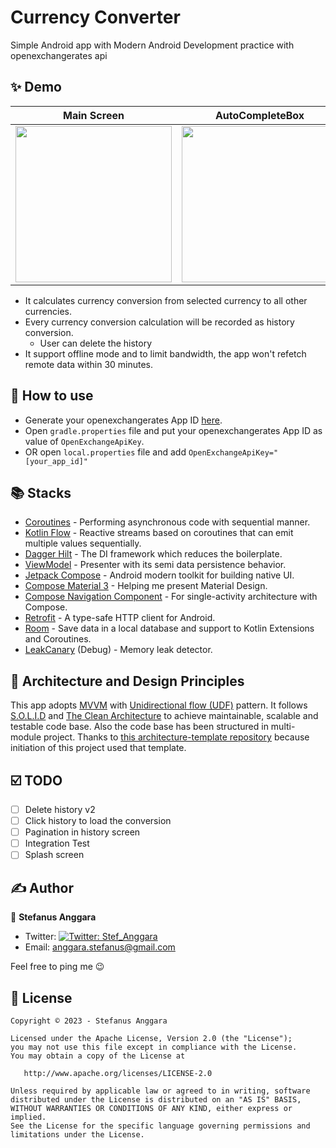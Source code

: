 # Currency Converter

Simple Android app with Modern Android Development practice with openexchangerates api

## ✨ Demo

Main Screen | AutoCompleteBox | History Screen
--- | --- | ---
<img src="https://github.com/stef-ang/CurrencyConverter/assets/6779288/ff7ff113-f173-47bf-960f-071588623846" width="250" /> | <img src="https://github.com/stef-ang/CurrencyConverter/assets/6779288/28a23f88-7371-470a-8207-4dc98ebb86fe" width="250" /> | <img src="https://github.com/stef-ang/CurrencyConverter/assets/6779288/11b2e1f5-0c41-4ad3-99ab-fcfa7773c857" width="250" />

- It calculates currency conversion from selected currency to all other currencies.
- Every currency conversion calculation will be recorded as history conversion.
  - User can delete the history
- It support offline mode and to limit bandwidth, the app won't refetch remote data within 30 minutes.

## 🦾 How to use

- Generate your openexchangerates App ID [here](https://openexchangerates.org/account/app-ids).
- Open `gradle.properties` file and put your openexchangerates App ID as value of `OpenExchangeApiKey`.
- OR open `local.properties` file and add `OpenExchangeApiKey="[your_app_id]"`

## 📚 Stacks

- [Coroutines](https://developer.android.com/kotlin/coroutines) - Performing asynchronous code with sequential manner.
- [Kotlin Flow](https://developer.android.com/kotlin/flow) - Reactive streams based on coroutines that can emit multiple values sequentially.
- [Dagger Hilt](https://developer.android.com/training/dependency-injection/hilt-android) - The DI framework which reduces the boilerplate.
- [ViewModel](https://developer.android.com/topic/libraries/architecture/viewmodel) - Presenter with its semi data persistence behavior.
- [Jetpack Compose](https://developer.android.com/jetpack/compose) - Android modern toolkit for building native UI.
- [Compose Material 3](https://developer.android.com/jetpack/compose/designsystems/material3) - Helping me present Material Design.
- [Compose Navigation Component](https://developer.android.com/jetpack/compose/navigation) - For single-activity architecture with Compose.
- [Retrofit](https://square.github.io/retrofit/) - A type-safe HTTP client for Android.
- [Room](https://developer.android.com/training/data-storage/room) - Save data in a local database and support to Kotlin Extensions and Coroutines.
- [LeakCanary](https://square.github.io/leakcanary) (Debug) - Memory leak detector.

## 📐 Architecture and Design Principles

This app adopts [MVVM](https://en.wikipedia.org/wiki/Model%E2%80%93view%E2%80%93viewmodel) with [Unidirectional flow (UDF)](https://en.wikipedia.org/wiki/Unidirectional_Data_Flow_(computer_science)) pattern. It follows [S.O.L.I.D](https://en.wikipedia.org/wiki/SOLID) and [The Clean Architecture](https://blog.cleancoder.com/uncle-bob/2012/08/13/the-clean-architecture.html) to achieve maintainable, scalable and testable code base. Also the code base has been structured in multi-module project.
Thanks to [this architecture-template repository](https://github.com/android/architecture-templates) because initiation of this project used that template.

## ☑️ TODO

- [ ] Delete history v2
- [ ] Click history to load the conversion
- [ ] Pagination in history screen
- [ ] Integration Test
- [ ] Splash screen

## ✍️ Author

👤 **Stefanus Anggara**

* Twitter: <a href="https://twitter.com/Stef_Anggara" target="_blank"><img alt="Twitter: Stef_Anggara" src="https://img.shields.io/twitter/follow/Stef_Anggara.svg?style=social" /></a>
* Email: anggara.stefanus@gmail.com

Feel free to ping me 😉

## 📝 License

```
Copyright © 2023 - Stefanus Anggara

Licensed under the Apache License, Version 2.0 (the "License");
you may not use this file except in compliance with the License.
You may obtain a copy of the License at

   http://www.apache.org/licenses/LICENSE-2.0

Unless required by applicable law or agreed to in writing, software
distributed under the License is distributed on an "AS IS" BASIS,
WITHOUT WARRANTIES OR CONDITIONS OF ANY KIND, either express or implied.
See the License for the specific language governing permissions and
limitations under the License.
```
